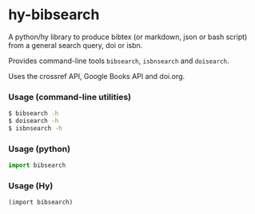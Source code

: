 # hy-bibsearch

A python/hy library to produce bibtex (or markdown, json or bash script) from a
general search query, doi or isbn.

Provides command-line tools `bibsearch`, `isbnsearch` and `doisearch`.

Uses the crossref API, Google Books API and doi.org.


### Usage (command-line utilities)
```bash
$ bibsearch -h
$ doisearch -h
$ isbnsearch -h
```

### Usage (python)
```python
import bibsearch
```

### Usage (Hy)
```hy
(import bibsearch)
```
